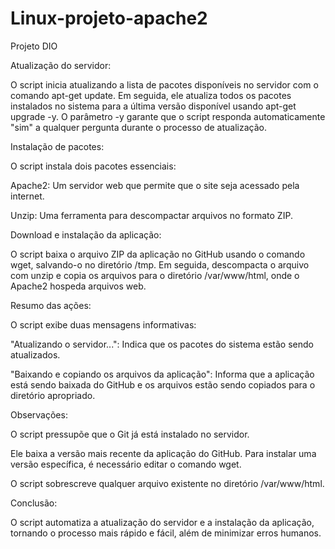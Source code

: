 # Linux-projeto-apache2
Projeto DIO

Atualização do servidor:

O script inicia atualizando a lista de pacotes disponíveis no servidor com o comando apt-get update. Em seguida, ele atualiza todos os pacotes instalados no sistema para a última versão disponível usando apt-get upgrade -y. O parâmetro -y garante que o script responda automaticamente "sim" a qualquer pergunta durante o processo de atualização.

Instalação de pacotes:

O script instala dois pacotes essenciais:

Apache2: Um servidor web que permite que o site seja acessado pela internet.

Unzip: Uma ferramenta para descompactar arquivos no formato ZIP.

Download e instalação da aplicação:

O script baixa o arquivo ZIP da aplicação no GitHub usando o comando wget, salvando-o no diretório /tmp. Em seguida, descompacta o arquivo com unzip e copia os arquivos para o diretório /var/www/html, onde o Apache2 hospeda arquivos web.

Resumo das ações:

O script exibe duas mensagens informativas:

"Atualizando o servidor...": Indica que os pacotes do sistema estão sendo atualizados.

"Baixando e copiando os arquivos da aplicação": Informa que a aplicação está sendo baixada do GitHub e os arquivos estão sendo copiados para o diretório apropriado.

Observações:

O script pressupõe que o Git já está instalado no servidor.

Ele baixa a versão mais recente da aplicação do GitHub. Para instalar uma versão específica, é necessário editar o comando wget.

O script sobrescreve qualquer arquivo existente no diretório /var/www/html.

Conclusão:

O script automatiza a atualização do servidor e a instalação da aplicação, tornando o processo mais rápido e fácil, além de minimizar erros humanos.
